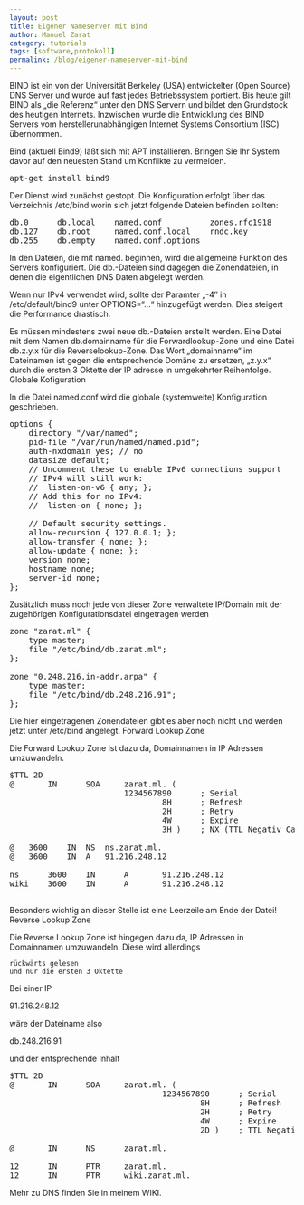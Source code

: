 ```yaml
---
layout: post
title: Eigener Nameserver mit Bind
author: Manuel Zarat
category: tutorials
tags: [software,protokoll]
permalink: /blog/eigener-nameserver-mit-bind
---
```


BIND ist ein von der Universität Berkeley (USA) entwickelter (Open Source) DNS Server und wurde auf fast jedes Betriebssystem portiert. Bis heute gilt BIND als „die Referenz“ unter den DNS Servern und bildet den Grundstock des heutigen Internets. Inzwischen wurde die Entwicklung des BIND Servers vom herstellerunabhängigen Internet Systems Consortium (ISC) übernommen. 
<!--excerpt_separator-->
Bind (aktuell Bind9) läßt sich mit APT installieren. Bringen Sie Ihr System davor auf den neuesten Stand um Konflikte zu vermeiden.

<pre>apt-get install bind9</pre>

Der Dienst wird zunächst gestopt. Die Konfiguration erfolgt über das Verzeichnis /etc/bind worin sich jetzt folgende Dateien befinden sollten:

<pre>db.0      db.local    named.conf          zones.rfc1918
db.127    db.root     named.conf.local    rndc.key   
db.255    db.empty    named.conf.options</pre>

In den Dateien, die mit named. beginnen, wird die allgemeine Funktion des Servers konfiguriert. Die db.-Dateien sind dagegen die Zonendateien, in denen die eigentlichen DNS Daten abgelegt werden.

Wenn nur IPv4 verwendet wird, sollte der Paramter „-4″ in /etc/default/bind9 unter OPTIONS=“…“ hinzugefügt werden. Dies steigert die Performance drastisch.

Es müssen mindestens zwei neue db.-Dateien erstellt werden. Eine Datei mit dem Namen db.domainname für die Forwardlookup-Zone und eine Datei db.z.y.x für die Reverselookup-Zone. Das Wort „domainname“ im Dateinamen ist gegen die entsprechende Domäne zu ersetzen, „z.y.x“ durch die ersten 3 Oktette der IP adresse in umgekehrter Reihenfolge.
Globale Kofiguration

In die Datei named.conf wird die globale (systemweite) Konfiguration geschrieben.

<pre>options {
    directory "/var/named";
    pid-file "/var/run/named/named.pid";
    auth-nxdomain yes; // no
    datasize default;
    // Uncomment these to enable IPv6 connections support
    // IPv4 will still work:
    //  listen-on-v6 { any; };
    // Add this for no IPv4:
    //  listen-on { none; };

    // Default security settings.
    allow-recursion { 127.0.0.1; };
    allow-transfer { none; };
    allow-update { none; };
    version none;
    hostname none;
    server-id none;
};</pre>

Zusätzlich muss noch jede von dieser Zone verwaltete IP/Domain mit der zugehörigen Konfigurationsdatei eingetragen werden

<pre>zone "zarat.ml" {
    type master;
    file "/etc/bind/db.zarat.ml";
};

zone "0.248.216.in-addr.arpa" {
    type master;
    file "/etc/bind/db.248.216.91";
};</pre>

Die hier eingetragenen Zonendateien gibt es aber noch nicht und werden jetzt unter /etc/bind angelegt.
Forward Lookup Zone

Die Forward Lookup Zone ist dazu da, Domainnamen in IP Adressen umzuwandeln.

<pre>$TTL 2D
@       IN      SOA     zarat.ml. (
                        1234567890      ; Serial
                                8H      ; Refresh
                                2H      ; Retry
                                4W      ; Expire
                                3H )    ; NX (TTL Negativ Cache)

@	3600	IN	NS	ns.zarat.ml.
@	3600	IN	A	91.216.248.12

ns      3600    IN      A       91.216.248.12
wiki    3600    IN      A       91.216.248.12

</pre>

Besonders wichtig an dieser Stelle ist eine Leerzeile am Ende der Datei!
Reverse Lookup Zone

Die Reverse Lookup Zone ist hingegen dazu da, IP Adressen in Domainnamen umzuwandeln. Diese wird allerdings

    rückwärts gelesen
    und nur die ersten 3 Oktette

Bei einer IP

91.216.248.12

wäre der Dateiname also

db.248.216.91

und der entsprechende Inhalt

<pre>$TTL 2D
@       IN      SOA     zarat.ml. (
                                1234567890      ; Serial
                                        8H      ; Refresh
                                        2H      ; Retry
                                        4W      ; Expire
                                        2D )    ; TTL Negative Cache

@       IN      NS      zarat.ml.

12      IN      PTR     zarat.ml.
12      IN      PTR     wiki.zarat.ml.</pre>

 
Mehr zu DNS finden Sie in meinem WIKI.
